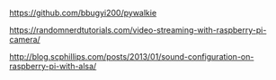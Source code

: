 https://github.com/bbugyi200/pywalkie

https://randomnerdtutorials.com/video-streaming-with-raspberry-pi-camera/

http://blog.scphillips.com/posts/2013/01/sound-configuration-on-raspberry-pi-with-alsa/
